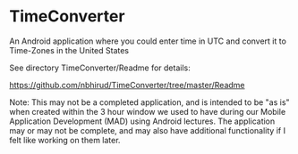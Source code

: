 # TimeConverter
An Android application where you could enter time in UTC and convert it to Time-Zones in the United States

See directory TimeConverter/Readme for details:

https://github.com/nbhirud/TimeConverter/tree/master/Readme

Note: This may not be a completed application, and is intended to be "as is" when created within the 3 hour window we used to have during our Mobile Application Development (MAD) using Android lectures. The application may or may not be complete, and may also have additional functionality if I felt like working on them later.
